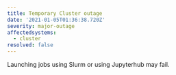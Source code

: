 ```yaml
---
title: Temporary Cluster outage
date: '2021-01-05T01:36:38.720Z'
severity: major-outage
affectedsystems:
  - cluster
resolved: false
---
```

Launching jobs using Slurm or using Jupyterhub may fail.

<!--- language code: en -->
